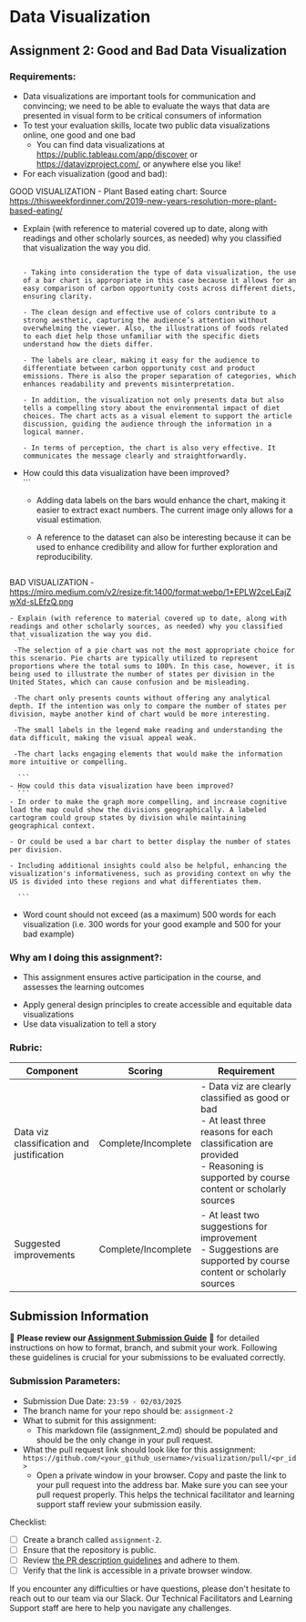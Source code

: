 # Data Visualization

## Assignment 2: Good and Bad Data Visualization

### Requirements:

- Data visualizations are important tools for communication and convincing; we need to be able to evaluate the ways that data are presented in visual form to be critical consumers of information 
- To test your evaluation skills, locate two public data visualizations online, one good and one bad  
    - You can find data visualizations at https://public.tableau.com/app/discover or https://datavizproject.com/, or anywhere else you like! 
- For each visualization (good and bad):  

GOOD VISUALIZATION - Plant Based eating chart: Source https://thisweekfordinner.com/2019-new-years-resolution-more-plant-based-eating/

 - Explain (with reference to material covered up to date, along with readings and other scholarly sources, as needed) why you classified that visualization the way you did.
      ```

    - Taking into consideration the type of data visualization, the use of a bar chart is appropriate in this case because it allows for an easy comparison of carbon opportunity costs across different diets, ensuring clarity.
  
    - The clean design and effective use of colors contribute to a strong aesthetic, capturing the audience’s attention without overwhelming the viewer. Also, the illustrations of foods related to each diet help those unfamiliar with the specific diets understand how the diets differ.
    
    - The labels are clear, making it easy for the audience to differentiate between carbon opportunity cost and product emissions. There is also the proper separation of categories, which enhances readability and prevents misinterpretation.

    - In addition, the visualization not only presents data but also tells a compelling story about the environmental impact of diet choices. The chart acts as a visual element to support the article discussion, guiding the audience through the information in a logical manner.

    - In terms of perception, the chart is also very effective. It communicates the message clearly and straightforwardly.
      ```
- How could this data visualization have been improved?  
      ```

    - Adding data labels on the bars would enhance the chart, making it easier to extract exact numbers. The current image only allows for a visual estimation.

    - A reference to the dataset can also be interesting because it can be used to enhance credibility and allow for further exploration and reproducibility.
      
      ```

BAD VISUALIZATION - https://miro.medium.com/v2/resize:fit:1400/format:webp/1*EPLW2ceLEajZwXd-sLEfzQ.png

    - Explain (with reference to material covered up to date, along with readings and other scholarly sources, as needed) why you classified that visualization the way you did.
      ```
     -The selection of a pie chart was not the most appropriate choice for this scenario. Pie charts are typically utilized to represent proportions where the total sums to 100%. In this case, however, it is being used to illustrate the number of states per division in the United States, which can cause confusion and be misleading. 

     -The chart only presents counts without offering any analytical depth. If the intention was only to compare the number of states per division, maybe another kind of chart would be more interesting.

     -The small labels in the legend make reading and understanding the data difficult, making the visual appeal weak.

     -The chart lacks engaging elements that would make the information more intuitive or compelling.

      ```
    - How could this data visualization have been improved?  
      ```
    - In order to make the graph more compelling, and increase cognitive load the map could show the divisions geographically. A labeled cartogram could group states by division while maintaining geographical context.

    - Or could be used a bar chart to better display the number of states per division.

    - Including additional insights could also be helpful, enhancing the visualization's informativeness, such as providing context on why the US is divided into these regions and what differentiates them.      
      
      ```
- Word count should not exceed (as a maximum) 500 words for each visualization (i.e. 
300 words for your good example and 500 for your bad example)

### Why am I doing this assignment?:

- This assignment ensures active participation in the course, and assesses the learning outcomes
* Apply general design principles to create accessible and equitable data visualizations
* Use data visualization to tell a story

### Rubric:

| Component               | Scoring   | Requirement                                                 |
|-------------------------|-----------|-------------------------------------------------------------|
| Data viz classification and justification | Complete/Incomplete | - Data viz are clearly classified as good or bad<br />- At least three reasons for each classification are provided<br />- Reasoning is supported by course content or scholarly sources |
| Suggested improvements  | Complete/Incomplete | - At least two suggestions for improvement<br />- Suggestions are supported by course content or scholarly sources |

## Submission Information

🚨 **Please review our [Assignment Submission Guide](https://github.com/UofT-DSI/onboarding/blob/main/onboarding_documents/submissions.md)** 🚨 for detailed instructions on how to format, branch, and submit your work. Following these guidelines is crucial for your submissions to be evaluated correctly.

### Submission Parameters:
* Submission Due Date: `23:59 - 02/03/2025`
* The branch name for your repo should be: `assignment-2`
* What to submit for this assignment:
    * This markdown file (assignment_2.md) should be populated and should be the only change in your pull request.
* What the pull request link should look like for this assignment: `https://github.com/<your_github_username>/visualization/pull/<pr_id>`
    * Open a private window in your browser. Copy and paste the link to your pull request into the address bar. Make sure you can see your pull request properly. This helps the technical facilitator and learning support staff review your submission easily.

Checklist:
- [ ] Create a branch called `assignment-2`.
- [ ] Ensure that the repository is public.
- [ ] Review [the PR description guidelines](https://github.com/UofT-DSI/onboarding/blob/main/onboarding_documents/submissions.md#guidelines-for-pull-request-descriptions) and adhere to them.
- [ ] Verify that the link is accessible in a private browser window.

If you encounter any difficulties or have questions, please don't hesitate to reach out to our team via our Slack. Our Technical Facilitators and Learning Support staff are here to help you navigate any challenges.
